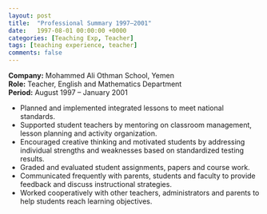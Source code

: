 ```yaml
---
layout: post
title:  "Professional Summary 1997–2001"
date:   1997-08-01 00:00:00 +0000
categories: [Teaching Exp, Teacher]
tags: [teaching experience, teacher]
comments: false
---
```


**Company:** Mohammed Ali Othman School, Yemen  
**Role:** Teacher, English and Mathematics Department  
**Period:** August 1997 – January 2001

- Planned and implemented integrated lessons to meet national standards.
- Supported student teachers by mentoring on classroom management, lesson planning and activity organization.
- Encouraged creative thinking and motivated students by addressing individual strengths and weaknesses based on standardized testing results.
- Graded and evaluated student assignments, papers and course work.
- Communicated frequently with parents, students and faculty to provide feedback and discuss instructional strategies.
- Worked cooperatively with other teachers, administrators and parents to help students reach learning objectives.